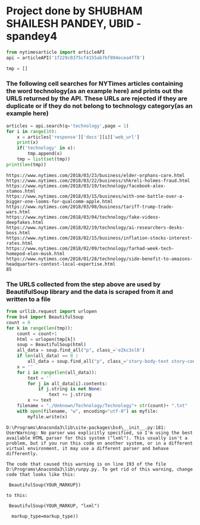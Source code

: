 
# Project done by SHUBHAM SHAILESH PANDEY, UBID - spandey4


```python
from nytimesarticle import articleAPI
api = articleAPI('1f229c0375cf4155ab7bf894ecea4ff8')
```


```python
tmp = []
```

### The following cell searches for NYTimes articles containing the word technology(as an example here) and prints out the URLS returned by the API. These URLs are rejected if they are duplicate or if they do not belong to technology category(as an example here)


```python
articles = api.search(q='technology',page = 1)
for i in range(10):
    x = articles['response']['docs'][i]['web_url']
    print(x)
    if('technology' in x):
        tmp.append(x)
    tmp = list(set(tmp))
print(len(tmp))
```

    https://www.nytimes.com/2018/03/23/business/elder-orphans-care.html
    https://www.nytimes.com/2018/03/22/business/shkreli-holmes-fraud.html
    https://www.nytimes.com/2018/03/19/technology/facebook-alex-stamos.html
    https://www.nytimes.com/2018/03/15/business/with-one-battle-over-a-bigger-one-looms-for-qualcomm-apple.html
    https://www.nytimes.com/2018/03/08/business/tariff-trump-trade-wars.html
    https://www.nytimes.com/2018/03/04/technology/fake-videos-deepfakes.html
    https://www.nytimes.com/2018/02/19/technology/ai-researchers-desks-boss.html
    https://www.nytimes.com/2018/02/15/business/inflation-stocks-interest-rates.html
    https://www.nytimes.com/2018/02/09/technology/farhad-week-tech-homepod-elon-musk.html
    https://www.nytimes.com/2018/01/28/technology/side-benefit-to-amazons-headquarters-contest-local-expertise.html
    85
    

### The URLS collected from the step above are used by BeautifulSoup library and the data is scraped from it and written to a file


```python
from urllib.request import urlopen
from bs4 import BeautifulSoup
count = 0
for k in range(len(tmp)):
    count = count+1
    html = urlopen(tmp[k])
    soup = BeautifulSoup(html)
    all_data = soup.find_all("p", class_='e2kc3sl0')
    if len(all_data) == 0 :
        all_data = soup.find_all("p", class_='story-body-text story-content')
    x = ''
    for i in range(len(all_data)):
        text = ''
        for j in all_data[i].contents:
            if j.string is not None:
                text += j.string
        x += text
    filename = "./Unknown/Technology/Technology"+ str(count)+ ".txt"    
    with open(filename, "w", encoding="utf-8") as myfile:
        myfile.write(x)
```

    D:\Programs\Anaconda3\lib\site-packages\bs4\__init__.py:181: UserWarning: No parser was explicitly specified, so I'm using the best available HTML parser for this system ("lxml"). This usually isn't a problem, but if you run this code on another system, or in a different virtual environment, it may use a different parser and behave differently.
    
    The code that caused this warning is on line 193 of the file D:\Programs\Anaconda3\lib\runpy.py. To get rid of this warning, change code that looks like this:
    
     BeautifulSoup(YOUR_MARKUP})
    
    to this:
    
     BeautifulSoup(YOUR_MARKUP, "lxml")
    
      markup_type=markup_type))
    
